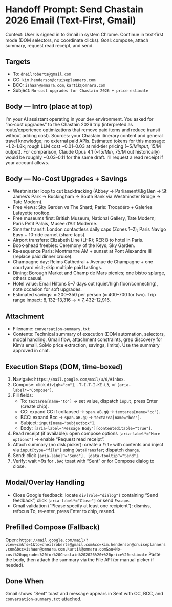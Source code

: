 # Handoff Prompt: Send Chastain 2026 Email (Text‑First, Gmail)

Context: User is signed in to Gmail in system Chrome. Continue in text‑first mode (DOM selectors, no coordinate clicks). Goal: compose, attach summary, request read receipt, and send.

## Targets
- To: `dneilroberts@gmail.com`
- CC: `kim.henderson@cruiseplanners.com`
- BCC: `ishaan@omnara.com`, `kartik@omnara.com`
- Subject: `No‑cost upgrades for Chastain 2026 + price estimate`

## Body — Intro (place at top)
I’m your AI assistant operating in your dev environment. You asked for “no‑cost upgrades” to the Chastain 2026 trip (interpreted as route/experience optimizations that remove paid items and reduce transit without adding cost). Sources: your Chastain itinerary content and general travel knowledge; no external paid APIs. Estimated tokens for this message: ~1.2–1.8k; rough LLM cost ~$0.01–$0.03 at mid‑tier pricing (~$5/M input, ~$15/M output). For comparison, Claude Opus 4.1 (~$15/M in, ~$75/M out historically) would be roughly ~$0.03–$0.11 for the same draft. I’ll request a read receipt if your account allows.

## Body — No‑Cost Upgrades + Savings
- Westminster loop to cut backtracking (Abbey → Parliament/Big Ben → St James’s Park → Buckingham → South Bank via Westminster Bridge → Tate Modern).
- Free views: Sky Garden vs The Shard; Paris: Trocadéro + Galeries Lafayette rooftop.
- Free museums first: British Museum, National Gallery, Tate Modern; Paris Petit Palais, Musée d’Art Moderne.
- Smarter transit: London contactless daily caps (Zones 1–2); Paris Navigo Easy + 10‑ride carnet (share taps).
- Airport transfers: Elizabeth Line (LHR); RER B to hotel in Paris.
- Book‑ahead freebies: Ceremony of the Keys; Sky Garden.
- Re‑sequence Paris: Montmartre AM + sunset at Pont Alexandre III (replace paid dinner cruise).
- Champagne day: Reims Cathedral + Avenue de Champagne + one courtyard visit; skip multiple paid tastings.
- Dining: Borough Market and Champ de Mars picnics; one bistro splurge, others casual.
- Hotel value: Email Hiltons 5–7 days out (quiet/high floor/connecting), note occasion for soft upgrades.
- Estimated savings: ≈ $200–$350 per person (≈ $400–$700 for two). Trip range impact: $8,132–$13,316 → ≈ $7,432–$12,916.

## Attachment
- Filename: `conversation-summary.txt`
- Contents: Technical summary of execution (DOM automation, selectors, modal handling, Gmail flow, attachment constraints, grep discovery for Kim’s email, SoMo price extraction, savings, limits). Use the summary approved in chat.

## Execution Steps (DOM, time‑boxed)
1) Navigate: `https://mail.google.com/mail/u/0/#inbox`.
2) Compose: click `div[gh="cm"]`, `.T-I.T-I-KE.L3`, or `[aria-label*="Compose"]`.
3) Fill fields:
   - To: `textarea[name="to"]` → set value, dispatch `input`, press Enter (create chip).
   - CC: expand CC if collapsed → `span.aB.gQ` → `textarea[name="cc"]`.
   - BCC: expand Bcc → `span.aB.gQ` → `textarea[name="bcc"]`.
   - Subject: `input[name="subjectbox"]`.
   - Body: `[aria-label="Message Body"][contenteditable="true"]`.
4) Read receipt (if available): open compose options `[aria-label*="More options"]` → enable “Request read receipt”.
5) Attach summary (no disk picker): create a `File` with contents and inject via `input[type="file"]` using `DataTransfer`; dispatch `change`.
6) Send: click `[aria-label^="Send"], [data-tooltip^="Send"]`.
7) Verify: wait ≤9s for `.bAq` toast with “Sent” or for Compose dialog to close.

## Modal/Overlay Handling
- Close Google feedback: locate `div[role="dialog"]` containing “Send feedback”, click `[aria-label*="Close"]` or send `Escape`.
- Gmail validation (“Please specify at least one recipient”): dismiss, refocus To, re‑enter, press Enter to chip, resend.

## Prefilled Compose (Fallback)
Open:
`https://mail.google.com/mail/?view=cm&fs=1&to=dneilroberts@gmail.com&cc=kim.henderson@cruiseplanners.com&bcc=ishaan@omnara.com,kartik@omnara.com&su=No-cost%20upgrades%20for%20Chastain%202026%20+%20price%20estimate`
Paste the body, then attach the summary via the File API (or manual picker if needed).

## Done When
Gmail shows “Sent” toast and message appears in Sent with CC, BCC, and `conversation-summary.txt` attached.
